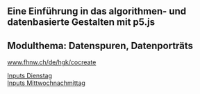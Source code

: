 ## Eine Einführung in das algorithmen- und datenbasierte Gestalten mit p5.js
## Modulthema: Datenspuren, Datenporträts

www.fhnw.ch/de/hgk/cocreate


<a href="https://github.com/hzuellig/cocreate_HKB/blob/main/09202022/tagesprogramm.md">Inputs Dienstag</a><br/>
<a href="https://github.com/hzuellig/cocreate_HKB/blob/main/09212022/tagesprogramm.md">Inputs Mittwochnachmittag</a>





